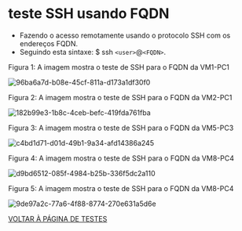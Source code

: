 
# teste SSH usando FQDN
- Fazendo o acesso remotamente usando o protocolo SSH com os endereços FQDN.
- Seguindo esta sintaxe: $ ssh ``<user>``@``<FQDN>``.



Figura 1: A imagem mostra o teste de SSH para o FQDN da VM1-PC1

![96ba6a7d-b08e-45cf-811a-d173a1df30f0](https://user-images.githubusercontent.com/103062837/187974937-0046c94d-84c9-4003-9af8-c908913b5ff8.jpeg)

Figura 2: A imagem mostra o teste de SSH para o FQDN da VM2-PC1

![182b99e3-1b8c-4ceb-befc-419fda761fba](https://user-images.githubusercontent.com/103062837/187975102-f06490af-03df-451d-ac6d-a7a97ad15e82.jpeg)

Figura 3: A imagem mostra o teste de SSH para o FQDN da VM5-PC3

![c4bd1d71-d01d-49b1-9a34-afd14386a245](https://user-images.githubusercontent.com/103062837/187979263-e05236e2-a06d-41a6-ac2a-c9c85de71fe1.jpeg)

Figura 4: A imagem mostra o teste de SSH para o FQDN da VM8-PC4

![d9bd6512-085f-4984-b25b-336f5dc2a110](https://user-images.githubusercontent.com/103062837/187968781-9a82398e-1110-402f-aaec-b918ca5aef25.jpeg)

Figura 5: A imagem mostra o teste de SSH para o FQDN da VM8-PC4

![9de97a2c-77a6-4f88-8774-270e631a5d6e](https://user-images.githubusercontent.com/103062837/187979496-44b23e81-5bf3-4cd5-9953-f6b92c5d6a6c.jpeg)

[VOLTAR À PÁGINA DE TESTES](https://github.com/laurargs/RedeApolo/blob/main/RedeApolo-main/RedeApolo-main/testes.md)

